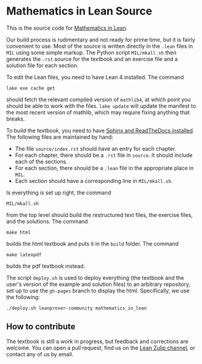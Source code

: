 
Mathematics in Lean Source
==========================

This is the source code for
[Mathematics in Lean](https://leanprover-community.github.io/mathematics_in_lean/).

Our build process is rudimentary and not ready for prime time, but it is fairly
convenient to use. Most of the source is written directly in the `.lean` files
in `MIL` using some simple markup. The Python script
`MIL/mkall.sh` then generates the `.rst` source for the textbook and
an exercise file and a solution file for each section.

To edit the Lean files, you need to have Lean 4 installed. The command
```
lake exe cache get
```
should fetch the relevant compiled version of `mathlib4`, at which point
you should be able to work with the files. `lake update` will update the manifest
to the most recent version of mathlib, which may require fixing anything that breaks.

To build the textbook, you need to have
[Sphinx and ReadTheDocs installed](https://sphinx-rtd-tutorial.readthedocs.io/en/latest/install.html).
The following files are maintained by hand:
- The file `source/index.rst` should have an entry for each chapter.
- For each chapter, there should be a `.rst` file in `source`. It should include
  each of the sections.
- For each section, there should be a `.lean` file in the appropriate place
  in `MIL`.
- Each section should have a corresponding line in `MIL/mkall.sh`.

Is everything is set up right, the command
```
MIL/mkall.sh
```
from the top level should build the restructured text files, the exercise files,
and the solutions. The command
```
make html
```
builds the html textbook and puts it in the `build` folder. The command
```
make latexpdf
```
builds the pdf textbook instead.

The script `deploy.sh` is used to deploy everything (the textbook and the
user's version of the example and solution files) to an arbitrary repository, set up to use the `gh-pages` branch
to display the html. Specifically, we use the following:
```
./deploy.sh leanprover-community mathematics_in_lean
```

## How to contribute

The textbook is still a work in progress, but feedback and corrections are welcome.
You can open a pull request, find us on the [Lean Zulip channel](https://leanprover.zulipchat.com/), or contact any of us by email.
